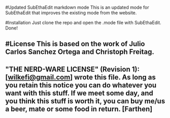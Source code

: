 #Updated SubEthaEdit markdown mode
This is an updated mode for SubEthaEdit that improves the existing mode from the website.

#Installation
Just clone the repo and open the .mode file with SubEthaEdit. Done!

#License
This is based on the work of Julio Carlos Sanchez Ortega and Christoph Freitag.
------------------------------------------------------------------------
"THE NERD-WARE LICENSE" (Revision 1):
[wilkefi@gmail.com] wrote this file. As long as you retain this notice
you can do whatever you want with this stuff. If we meet some day, and
you think this stuff is worth it, you can buy me/us a beer, mate or some
food in return. [Farthen]
------------------------------------------------------------------------
